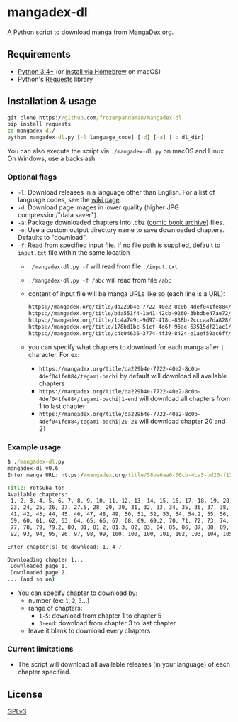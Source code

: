 # mangadex-dl

A Python script to download manga from [MangaDex.org](https://mangadex.org/).

## Requirements

* [Python 3.4+](https://www.python.org/downloads/) (or [install via Homebrew](https://docs.python-guide.org/starting/install3/osx/) on macOS)
* Python's [Requests](https://docs.python-requests.org/en/latest/) library

## Installation & usage

```cmd
git clone https://github.com/frozenpandaman/mangadex-dl
pip install requests
cd mangadex-dl/
python mangadex-dl.py [-l language_code] [-d] [-a] [-o dl_dir]
```

You can also execute the script via `./mangadex-dl.py` on macOS and Linux. On Windows, use a backslash.

### Optional flags

* `-l`: Download releases in a language other than English. For a list of language codes, see the [wiki page](https://github.com/frozenpandaman/mangadex-dl/wiki/language-codes).
* `-d`: Download page images in lower quality (higher JPG compression/"data saver").
* `-a`: Package downloaded chapters into .cbz ([comic book archive](https://en.wikipedia.org/wiki/Comic_book_archive)) files.
* `-o`: Use a custom output directory name to save downloaded chapters. Defaults to "download".
* `-f`: Read from specified input file. If no file path is supplied, default to `input.txt` file within the same location
  * `./mangadex-dl.py -f` will read from file `./input.txt`
  * `./mangadex-dl.py -f /abc` will read from file `/abc`
  * content of input file will be manga URLs like so (each line is a URL):

    ```txt
    https://mangadex.org/title/da229b4e-7722-40e2-8c0b-4def041fe884/tegami-bachi
    https://mangadex.org/title/bda551f4-1a41-42cb-9260-3bbdbe47ae72/naka-no-warui-iinazuke-no-hanashi
    https://mangadex.org/title/1c4a749c-9d97-418c-838b-2cccaa7da828/yae-no-sakura
    https://mangadex.org/title/178bd1bc-51cf-4d6f-96ac-63515df21ac1/hawkwood
    https://mangadex.org/title/c4c04636-3774-4f39-8424-e1aef59ac6ff/the-mermaid-princess-s-guilty-meal
    ```

  * you can specify what chapters to download for each manga after `|` character. For ex:
    * `https://mangadex.org/title/da229b4e-7722-40e2-8c0b-4def041fe884/tegami-bachi` by default will download all available chapters
    * `https://mangadex.org/title/da229b4e-7722-40e2-8c0b-4def041fe884/tegami-bachi|1-end` will download all chapters from 1 to last chapter
    * `https://mangadex.org/title/da229b4e-7722-40e2-8c0b-4def041fe884/tegami-bachi|20-21` will download chapter 20 and 21

### Example usage

```cmd
$ ./mangadex-dl.py
mangadex-dl v0.6
Enter manga URL: https://mangadex.org/title/58be6aa6-06cb-4ca5-bd20-f1392ce451fb/yotsuba-to

Title: Yotsuba to!
Available chapters:
 1, 2, 3, 4, 5, 6, 7, 8, 9, 10, 11, 12, 13, 14, 15, 16, 17, 18, 19, 20, 21, 22,
 23, 24, 25, 26, 27, 27.5, 28, 29, 30, 31, 32, 33, 34, 35, 36, 37, 38, 39, 40,
 41, 42, 43, 44, 45, 46, 47, 48, 49, 50, 51, 52, 53, 54, 54.2, 55, 56, 57, 58,
 59, 60, 61, 62, 63, 64, 65, 66, 67, 68, 69, 69.2, 70, 71, 72, 73, 74, 75, 76,
 77, 78, 79, 79.2, 80, 81, 81.2, 81.3, 82, 83, 84, 85, 86, 87, 88, 89, 90, 91,
 92, 93, 94, 95, 96, 97, 98, 99, 100, 100, 100, 101, 102, 103, 104, 105

Enter chapter(s) to download: 1, 4-7

Downloading chapter 1...
 Downloaded page 1.
 Downloaded page 2.
... (and so on)
```

* You can specify chapter to download by:
  * number (ex: `1`, `2`, `3`...)
  * range of chapters:
    * `1-5`: download from chapter 1 to chapter 5
    * `3-end`: download from chapter 3 to last chapter
  * leave it blank to download every chapters

### Current limitations

* The script will download all available releases (in your language) of each chapter specified.

## License

[GPLv3](https://www.gnu.org/licenses/gpl-3.0.html)
